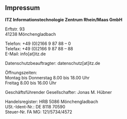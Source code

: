 ## Impressum
  
**ITZ Informationstechnologie Zentrum Rhein/Maas GmbH**

Erftstr. 93  
41238 Mönchengladbach  
  
Telefon: +49 (0)2166 9 87 88 – 0  
Telefax: +49 (0)2166 9 87 88 – 88  
E-Mail: info[at]itz.de  
  
Datenschutzbeauftragter: datenschutz[at]itz.de  
  
Öffnungszeiten:  
Montag bis Donnerstag 8.00 bis 18.00 Uhr  
Freitag 8.00 bis 16.00 Uhr  
  
Geschäftsführender Gesellschafter: Jonas M. Hübner  
  
Handelsregister: HRB 5086 Mönchengladbach  
USt.-Ident-Nr.: DE 8118 70590  
Steuer-Nr. FA MG: 121/5734/4572  
